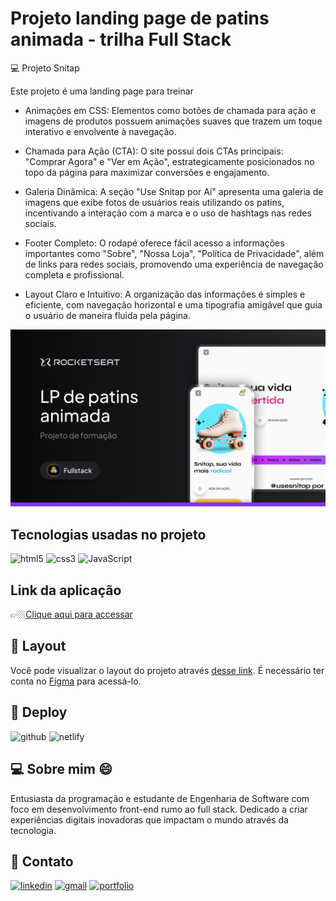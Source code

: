 # Projeto landing page de patins animada - trilha Full Stack 

💻 Projeto Snitap

Este projeto é uma landing page para treinar 

- Animações em CSS: Elementos como botões de chamada para ação e imagens de produtos possuem animações suaves que trazem um toque interativo e envolvente à navegação.

- Chamada para Ação (CTA): O site possui dois CTAs principais: "Comprar Agora" e "Ver em Ação", estrategicamente posicionados no topo da página para maximizar conversões e engajamento.

- Galeria Dinâmica: A seção "Use Snitap por Aí" apresenta uma galeria de imagens que exibe fotos de usuários reais utilizando os patins, incentivando a interação com a marca e o uso de hashtags nas redes sociais.

- Footer Completo: O rodapé oferece fácil acesso a informações importantes como "Sobre", "Nossa Loja", "Política de Privacidade", além de links para redes sociais, promovendo uma experiência de navegação completa e profissional.

- Layout Claro e Intuitivo: A organização das informações é simples e eficiente, com navegação horizontal e uma tipografia amigável que guia o usuário de maneira fluida pela página.


![preview](.github/cover.png)

##  Tecnologias usadas no projeto

![html5](https://img.shields.io/badge/HTML5-E34F26?style=for-the-badge&logo=html5&logoColor=white)
![css3](https://img.shields.io/badge/CSS3-1572B6?style=for-the-badge&logo=css3&logoColor=white)
![JavaScript](https://img.shields.io/badge/JavaScript-F7DF1E?style=for-the-badge&logo=javascript&logoColor=black)

## Link da aplicação

👉🏼[Clique aqui para accessar](https://patins-projeto-animado.netlify.app/)


## 🔖 Layout

Você pode visualizar o layout do projeto através [desse link](https://www.figma.com/design/w77P9jtB3mSmmLvfidZGFm/LP-de-patins-animada-(Community)?node-id=915-685&node-type=frame&t=HMh2QtfDH2HnFFBX-0). É necessário ter conta no [Figma](https://figma.com) para acessá-lo.


## 🔗 Deploy 

![github](https://img.shields.io/badge/github-000000?style=for-the-badge&logo=github&logoColor=white)
![netlify](https://img.shields.io/badge/Netlify-00C7B7?style=for-the-badge&logo=netlify&logoColor=white)



## 💻 Sobre mim 😄
 Entusiasta da programação e estudante de Engenharia de Software com foco em        desenvolvimento front-end rumo ao full stack. Dedicado a criar experiências digitais inovadoras que impactam o mundo através da tecnologia.

## 🔗 Contato 

[![linkedin](https://img.shields.io/badge/linkedin-0A66C2?style=for-the-badge&logo=linkedin&logoColor=white)](https://www.linkedin.com/in/jose-martinez-352032222/)
[![gmail](https://img.shields.io/badge/Gmail-D14836?style=for-the-badge&logo=gmail&logoColor=white)](https://mailto:juniorjose1925@gmail.com)
[![portfolio](https://img.shields.io/badge/Jose.Dev-0A0A0A?style=for-the-badge&logo=MyWeb&logoColor=whit)](https://my-portfolio-jose-martinez.netlify.app/)
